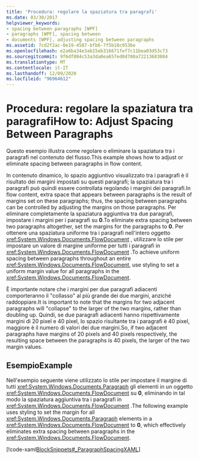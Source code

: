 ```yaml
---
title: 'Procedura: regolare la spaziatura tra paragrafi'
ms.date: 03/30/2017
helpviewer_keywords:
- spacing between paragraphs [WPF]
- paragraphs [WPF], spacing between
- documents [WPF], adjusting spacing between paragraphs
ms.assetid: 7cd2f2ac-0e19-4587-bfb6-7f5b18c9536e
ms.openlocfilehash: e2a6ba34e3ab15eb316671fef7c11bea03d53c73
ms.sourcegitcommit: 9f6df084c53a3da0ea657ed0d708a72213683084
ms.translationtype: MT
ms.contentlocale: it-IT
ms.lasthandoff: 12/09/2020
ms.locfileid: "96964612"
---
```

# <a name="how-to-adjust-spacing-between-paragraphs"></a><span data-ttu-id="74795-102">Procedura: regolare la spaziatura tra paragrafi</span><span class="sxs-lookup"><span data-stu-id="74795-102">How to: Adjust Spacing Between Paragraphs</span></span>
<span data-ttu-id="74795-103">Questo esempio illustra come regolare o eliminare la spaziatura tra i paragrafi nel contenuto del flusso.</span><span class="sxs-lookup"><span data-stu-id="74795-103">This example shows how to adjust or eliminate spacing between paragraphs in flow content.</span></span>  
  
 <span data-ttu-id="74795-104">In contenuto dinamico, lo spazio aggiuntivo visualizzato tra i paragrafi è il risultato dei margini impostati su questi paragrafi; la spaziatura tra i paragrafi può quindi essere controllata regolando i margini dei paragrafi.</span><span class="sxs-lookup"><span data-stu-id="74795-104">In flow content, extra space that appears between paragraphs is the result of margins set on these paragraphs; thus, the spacing between paragraphs can be controlled by adjusting the margins on those paragraphs.</span></span>  <span data-ttu-id="74795-105">Per eliminare completamente la spaziatura aggiuntiva tra due paragrafi, impostare i margini per i paragrafi su **0**.</span><span class="sxs-lookup"><span data-stu-id="74795-105">To eliminate extra spacing between two paragraphs altogether, set the margins for the paragraphs to **0**.</span></span>  <span data-ttu-id="74795-106">Per ottenere una spaziatura uniforme tra i paragrafi nell'intero oggetto <xref:System.Windows.Documents.FlowDocument> , utilizzare lo stile per impostare un valore di margine uniforme per tutti i paragrafi in <xref:System.Windows.Documents.FlowDocument> .</span><span class="sxs-lookup"><span data-stu-id="74795-106">To achieve uniform spacing between paragraphs throughout an entire <xref:System.Windows.Documents.FlowDocument>, use styling to set a uniform margin value for all paragraphs in the <xref:System.Windows.Documents.FlowDocument>.</span></span>  
  
 <span data-ttu-id="74795-107">È importante notare che i margini per due paragrafi adiacenti comporteranno il "collasso" al più grande dei due margini, anziché raddoppiare.</span><span class="sxs-lookup"><span data-stu-id="74795-107">It is important to note that the margins for two adjacent paragraphs will "collapse" to the larger of the two margins, rather than doubling up.</span></span> <span data-ttu-id="74795-108">Quindi, se due paragrafi adiacenti hanno rispettivamente margini di 20 pixel e 40 pixel, lo spazio risultante tra i paragrafi è 40 pixel, maggiore è il numero di valori dei due margini.</span><span class="sxs-lookup"><span data-stu-id="74795-108">So, if two adjacent paragraphs have margins of 20 pixels and 40 pixels respectively, the resulting space between the paragraphs is 40 pixels, the larger of the two margin values.</span></span>  
  
## <a name="example"></a><span data-ttu-id="74795-109">Esempio</span><span class="sxs-lookup"><span data-stu-id="74795-109">Example</span></span>  
 <span data-ttu-id="74795-110">Nell'esempio seguente viene utilizzato lo stile per impostare il margine di tutti <xref:System.Windows.Documents.Paragraph> gli elementi in un oggetto <xref:System.Windows.Documents.FlowDocument> su **0**, eliminando in tal modo la spaziatura aggiuntiva tra i paragrafi in <xref:System.Windows.Documents.FlowDocument> .</span><span class="sxs-lookup"><span data-stu-id="74795-110">The following example uses styling to set the margin for all <xref:System.Windows.Documents.Paragraph> elements in a <xref:System.Windows.Documents.FlowDocument> to **0**, which effectively eliminates extra spacing between paragraphs in the <xref:System.Windows.Documents.FlowDocument>.</span></span>  
  
 [!code-xaml[BlockSnippets#_ParagraphSpacingXAML](~/samples/snippets/csharp/VS_Snippets_Wpf/BlockSnippets/CSharp/Window1.xaml#_paragraphspacingxaml)]
